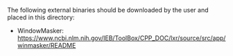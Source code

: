 The following external binaries should be downloaded by the user and placed in
this directory:

- WindowMasker: https://www.ncbi.nlm.nih.gov/IEB/ToolBox/CPP_DOC/lxr/source/src/app/winmasker/README
